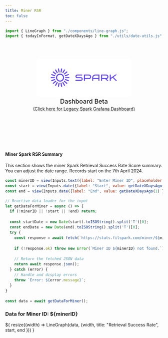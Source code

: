 ```yaml
---
title: Miner RSR
toc: false
---
```


```js
import { LineGraph } from "./components/line-graph.js";
import { todayInFormat, getDateXDaysAgo } from "./utils/date-utils.js";
```

<div class="hero">
  <body><img src="media/spark-logomark-blue-with-bbox.png" alt="Spark Logo" width="300" /><body>
    <h2>Dashboard Beta</h2>
    <body><a href="https://filspark.com/dashboard" target="_blank" rel="noopener noreferrer">(Click here for Legacy Spark Grafana Dashboard)</a><body>
</div>

<h4>Miner Spark RSR Summary</h4>
<body>This section shows the miner Spark Retrieval Success Rate Score summary. You can adjust the date range. Records start on the 7th April 2024.</body>

```js
const minerID = view(Inputs.text({label: "Enter Miner ID", placeholder: "Type a miner ID...", value: "f03084393", submit: true }));
const start = view(Inputs.date({label: "Start", value: getDateXDaysAgo(180) }));
const end = view(Inputs.date({label: "End", value: getDateXDaysAgo(1) }));
```

```js
// Reactive data loader for the input
let getDataForMiner = async () => {
  if (!minerID || !start || !end) return;

  const startDate = new Date(start).toISOString().split('T')[0];
  const endDate = new Date(end).toISOString().split('T')[0];
  try {
    const response = await fetch(`https://stats.filspark.com/miner/${minerID}/retrieval-success-rate/summary?from=${startDate}&to=${endDate}`);
    
    if (!response.ok) throw new Error(`Miner ID ${minerID} not found.`);
    
    // Return the fetched JSON data
    return await response.json();
  } catch (error) {
    // Handle and display errors
    throw `Error: ${error.message}`;
  }
}

const data = await getDataForMiner();
```

<h3>Data for Miner ID: ${minerID}</h3>

<div class="grid grid-cols" style="grid-auto-rows: 500px;">
  <div class="card">${
    resize((width) => LineGraph(data, {width, title: "Retrieval Success Rate", start, end }))
  }</div>
</div>

<style>

.hero {
  display: flex;
  flex-direction: column;
  align-items: center;
  font-family: var(--sans-serif);
  margin: 4rem 0 8rem;
  text-wrap: balance;
  text-align: center;
}

.hero h1 {
  margin: 1rem 0;
  padding: 1rem 0;
  max-width: none;
  font-size: 14vw;
  font-weight: 900;
  line-height: 1;
  background: linear-gradient(30deg, var(--theme-foreground-focus), currentColor);
  -webkit-background-clip: text;
  -webkit-text-fill-color: transparent;
  background-clip: text;
}

.hero h2 {
  margin: 0;
  max-width: 34em;
  font-size: 20px;
  font-style: initial;
  font-weight: 500;
  line-height: 1.5;
  color: var(--theme-foreground-muted);
}

@media (min-width: 640px) {
  .hero h1 {
    font-size: 90px;
  }
}

</style>


